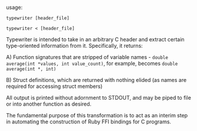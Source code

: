 usage:

```
typewriter [header_file]

typewriter < [header_file]
```

Typewriter is intended to take in an arbitrary C header and extract certain type-oriented information from it. Specifically, it returns:

A) Function signatures that are stripped of variable names - `double average(int *values, int value_count)`, for example, becomes `double average(int *, int)`

B) Struct definitions, which are returned with nothing elided (as names are required for accessing struct members)

All output is printed without adornment to STDOUT, and may be piped to file or into another function as desired.

The fundamental purpose of this transformation is to act as an interim step in automating the construction of Ruby FFI bindings for C programs.